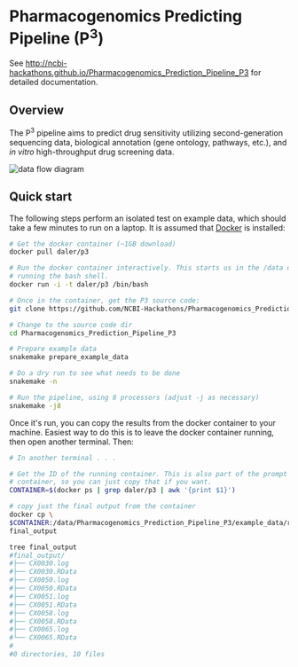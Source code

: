 Pharmacogenomics Predicting Pipeline (P<sup>3</sup>)
====================================================

See http://ncbi-hackathons.github.io/Pharmacogenomics_Prediction_Pipeline_P3
for detailed documentation.

Overview
--------

The P<sup>3</sup> pipeline aims to predict drug sensitivity utilizing
second-generation sequencing data, biological annotation (gene ontology,
pathways, etc.), and *in vitro* high-throughput drug screening data.

![data flow diagram](https://raw.githubusercontent.com/DCGenomics/Pharmacogenomics_Prediction_Pipeline_P3/master/doc/architecture_20150804.png)

Quick start
-----------
The following steps perform an isolated test on example data, which should take
a few minutes to run on a laptop. It is assumed that
[Docker](https://www.docker.com/) is installed:

```bash
# Get the docker container (~1GB download)
docker pull daler/p3

# Run the docker container interactively. This starts us in the /data directory
# running the bash shell.
docker run -i -t daler/p3 /bin/bash

# Once in the container, get the P3 source code:
git clone https://github.com/NCBI-Hackathons/Pharmacogenomics_Prediction_Pipeline_P3.git

# Change to the source code dir
cd Pharmacogenomics_Prediction_Pipeline_P3

# Prepare example data
snakemake prepare_example_data

# Do a dry run to see what needs to be done
snakemake -n

# Run the pipeline, using 8 processors (adjust -j as necessary)
snakemake -j8
```

Once it's run, you can copy the results from the docker container to your
machine. Easiest way to do this is to leave the docker container running, then
open another terminal. Then:

```bash
# In another terminal . . .

# Get the ID of the running container. This is also part of the prompt in the running
# container, so you can just copy that if you want.
CONTAINER=$(docker ps | grep daler/p3 | awk '{print $1}')

# copy just the final output from the container
docker cp \
$CONTAINER:/data/Pharmacogenomics_Prediction_Pipeline_P3/example_data/runs/run_1/output \
final_output

tree final_output
#final_output/
#├── CX0030.log
#├── CX0030.RData
#├── CX0050.log
#├── CX0050.RData
#├── CX0051.log
#├── CX0051.RData
#├── CX0058.log
#├── CX0058.RData
#├── CX0065.log
#└── CX0065.RData
#
#0 directories, 10 files

```
